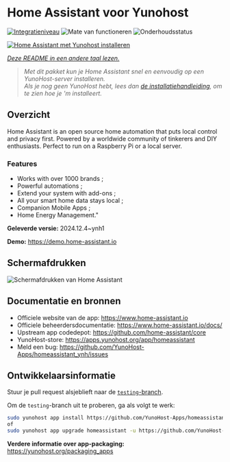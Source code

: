 <!--
NB: Deze README is automatisch gegenereerd door <https://github.com/YunoHost/apps/tree/master/tools/readme_generator>
Hij mag NIET handmatig aangepast worden.
-->

# Home Assistant voor Yunohost

[![Integratieniveau](https://apps.yunohost.org/badge/integration/homeassistant)](https://ci-apps.yunohost.org/ci/apps/homeassistant/)
![Mate van functioneren](https://apps.yunohost.org/badge/state/homeassistant)
![Onderhoudsstatus](https://apps.yunohost.org/badge/maintained/homeassistant)

[![Home Assistant met Yunohost installeren](https://install-app.yunohost.org/install-with-yunohost.svg)](https://install-app.yunohost.org/?app=homeassistant)

*[Deze README in een andere taal lezen.](./ALL_README.md)*

> *Met dit pakket kun je Home Assistant snel en eenvoudig op een YunoHost-server installeren.*  
> *Als je nog geen YunoHost hebt, lees dan [de installatiehandleiding](https://yunohost.org/install), om te zien hoe je 'm installeert.*

## Overzicht

Home Assistant is an open source home automation that puts local control and privacy first. Powered by a worldwide community of tinkerers and DIY enthusiasts. Perfect to run on a Raspberry Pi or a local server. 

### Features

- Works with over 1000 brands ;
- Powerful automations ;
- Extend your system with add-ons ;
- All your smart home data stays local ;
- Companion Mobile Apps ;
- Home Energy Management." 


**Geleverde versie:** 2024.12.4~ynh1

**Demo:** <https://demo.home-assistant.io>

## Schermafdrukken

![Schermafdrukken van Home Assistant](./doc/screenshots/screenshot1.png)

## Documentatie en bronnen

- Officiele website van de app: <https://www.home-assistant.io>
- Officiele beheerdersdocumentatie: <https://www.home-assistant.io/docs/>
- Upstream app codedepot: <https://github.com/home-assistant/core>
- YunoHost-store: <https://apps.yunohost.org/app/homeassistant>
- Meld een bug: <https://github.com/YunoHost-Apps/homeassistant_ynh/issues>

## Ontwikkelaarsinformatie

Stuur je pull request alsjeblieft naar de [`testing`-branch](https://github.com/YunoHost-Apps/homeassistant_ynh/tree/testing).

Om de `testing`-branch uit te proberen, ga als volgt te werk:

```bash
sudo yunohost app install https://github.com/YunoHost-Apps/homeassistant_ynh/tree/testing --debug
of
sudo yunohost app upgrade homeassistant -u https://github.com/YunoHost-Apps/homeassistant_ynh/tree/testing --debug
```

**Verdere informatie over app-packaging:** <https://yunohost.org/packaging_apps>

